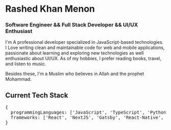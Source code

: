 <h1>Rashed Khan Menon</h1>
<h3>Software Engineer && Full Stack Developer && UI/UX Enthusiast</h3>
<p>I'm A professional developer specialized in JavaScript-based 
technologies. I Love writing clean and maintainable code for web and 
mobile applications, passionate about learning and exploring new 
technologies as well enthusiastic about UI/UX. As of my hobbies, I 
prefer reading books, travel, and listen to music.</p>
<p>Besides these, I'm a Muslim who believes in Allah and the prophet Mohammad.</p>
<h2>Current Tech Stack</h2>
<div>
<pre>
<span class="pl-kos">{</span>
  <span class="pl-c1">programmingLanguages</span>: <span class="pl-kos">[</span><span class="pl-s">'JavaScript'</span><span class="pl-kos">,</span> <span class="pl-s">'TypeScript'</span><span class="pl-kos">,</span> <span class="pl-s">'Python'</span><span class="pl-kos">]</span><span class="pl-kos">,</span>
  <span class="pl-c1">frameworks</span>: <span class="pl-kos">[</span><span class="pl-s">'React'</span><span class="pl-kos">,</span> <span class="pl-s">'NextJS'</span><span class="pl-kos">,</span> <span class="pl-s">'Gatsby'</span><span class="pl-kos">,</span> <span class="pl-s">'React-Native'</span><span class="pl-kos">,</span> <span class="pl-s">'Express'</span><span class="pl-kos">,</span> <span class="pl-s">'NestJS'</span><span class="pl-kos">]</span>
<span class="pl-kos">}</span></pre><div class="zeroclipboard-container position-absolute right-0 top-0">
    
  <clipboard-copy aria-label="Copy" class="ClipboardButton btn js-clipboard-copy m-2 p-0 tooltipped-no-delay" data-copy-feedback="Copied!" data-tooltip-direction="w" value="{
  programmingLanguages: ['JavaScript', 'TypeScript', 'Python'],
  frameworks: ['React', 'NextJS', 'Gatsby', 'React-Native', 'Express', 'NestJS']
}">
     
</clipboard-copy>
  </div>
</div>





